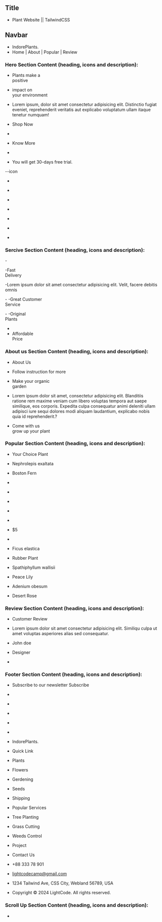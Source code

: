 ## Title  
- Plant Website || TailwindCSS 

## Navbar 
- IndorePlants.
- Home | About | Popular | Review

###  Hero Section Content (heading, icons and description):
- <span class="text-yellow-500">Plants</span> make a <br>
    positive 
- <span class="text-yellow-500">impact</span> on <br>
    your environment

- Lorem ipsum, dolor sit amet consectetur adipisicing elit. Distinctio fugiat eveniet, reprehenderit veritatis aut explicabo voluptatum ullam itaque tenetur numquam!

- <span>Shop Now</span>
- <i class="ri-leaf-line"></i>

- <span>Know More</span>
- <i class="ri-leaf-line"></i>

- You will get 30-days free trial.

--icon
- <i class="ri-facebook-fill"></i>
- <i class="ri-twitter-x-line"></i>
- <i class="ri-instagram-line"></i>
- <i class="ri-linkedin-fill"></i>

- <i class="ri-leaf-line"></i>
- <i class="ri-flower-line"></i>
- <i class="ri-plant-line"></i>

### Sercive Section Content (heading, icons and description):
-<i class="ri-truck-line"></i>

-Fast <br>Delivery

-Lorem ipsum dolor sit amet consectetur adipisicing elit. Velit, facere debitis omnis

-<i class="ri-customer-service-line"></i>
-Great Customer <br>Service

-<i class="ri-plant-line"></i>
-Original <br>Plants

- <i class="ri-money-dollar-circle-line"></i>
- Affordable <br>Price

### About us Section Content (heading, icons and description):
- About Us
- Follow instruction for more

- Make your <span class="text-yellow-500">organic</span>  <br> garden

- Lorem ipsum dolor sit amet, consectetur adipisicing elit. Blanditiis ratione rem maxime veniam cum libero voluptas tempora aut saepe similique, eos corporis. Expedita culpa consequatur animi deleniti ullam adipisci iure sequi dolores modi aliquam laudantium,
explicabo nobis quia id reprehenderit.?

- Come with us <br> <span class="text-yellow-500">grow up</span> your plant

### Popular Section Content (heading, icons and description):
- Your Choice Plant

- Nephrolepis exaltata 
- Boston Fern

- <i class="ri-star-fill"></i>
- <i class="ri-star-fill"></i>
- <i class="ri-star-half-fill"></i>
- <i class="ri-star-line"></i>
- <i class="ri-star-line"></i>

- $5
- <i class="ri-shopping-cart-fill"></i>

- Ficus elastica
- Rubber Plant

- Spathiphyllum wallisii
- Peace Lily

- Adenium obesum
- Desert Rose

### Review Section Content (heading, icons and description):

- Customer Review

- Lorem ipsum dolor sit amet consectetur adipisicing elit. Similiqu culpa ut amet voluptas asperiores alias sed consequatur.

- John doe
- Designer

- <i class="ri-double-quotes-r"></i>

### Footer Section Content (heading, icons and description):
- <span class="text-yellow-500">Subscribe</span> to our newsletter
Subscribe

- <i class="ri-facebook-fill"></i>
- <i class="ri-twitter-x-line"></i>
- <i class="ri-instagram-line"></i>
- <i class="ri-linkedin-fill"></i>

- <i class="ri-leaf-fill"></i>
- IndorePlants.

- Quick Link
- Plants
- Flowers
- Gerdening
- Seeds
- Shipping

- Popular Services
- Tree Planting
- Grass Cutting
- Weeds Control
- Project

- Contact Us
- +88 333 78 901
- lightcodecamp@gmail.com
- 1234 Tailwind Ave, CSS City, Webland 56789, USA

- Copyright &copy; 2024 LightCode. All rights reserved.

### Scroll Up Section Content (heading, icons and description):
- <i class="ri-arrow-up-line"></i>

